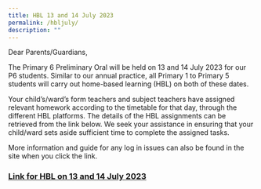 ```yaml
---
title: HBL 13 and 14 July 2023
permalink: /hbljuly/
description: ""
---
```

Dear Parents/Guardians, 

  
The Primary 6 Preliminary Oral will be held on 13 and 14 July 2023 for our P6 students. Similar to our annual practice, all Primary 1 to Primary 5 students will carry out home-based learning (HBL) on both of these dates.

Your child’s/ward’s form teachers and subject teachers have assigned relevant homework according to the timetable for that day, through the different HBL platforms. The details of the HBL assignments can be retrieved from the link below. We seek your assistance in ensuring that your child/ward sets aside sufficient time to complete the assigned tasks.

More information and guide for any log in issues can also be found in the site when you click the link. 

### [Link for HBL on 13 and 14 July 2023](https://sites.google.com/moe.edu.sg/kcsfhbl/home)